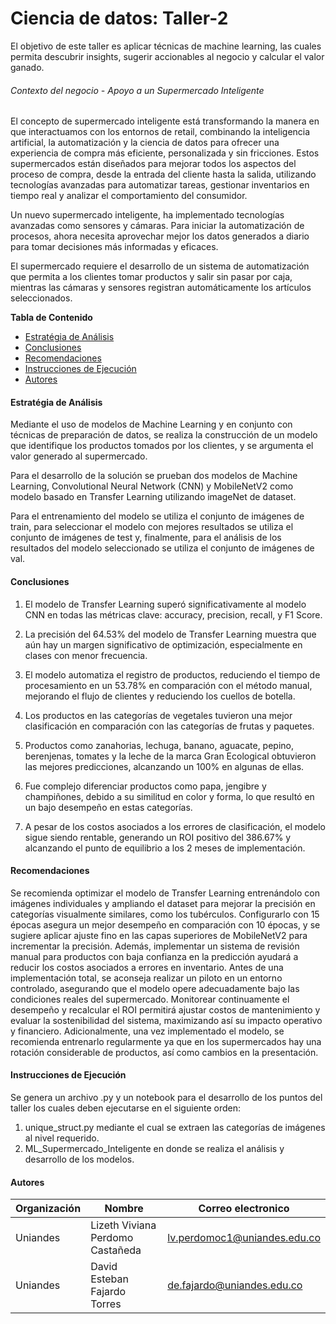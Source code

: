# Ciencia de datos: Taller-2

El objetivo de este taller es aplicar técnicas de machine learning, las cuales permita descubrir insights, sugerir accionables al negocio y calcular el valor ganado.

###### Contexto del negocio - Apoyo a un Supermercado Inteligente

El concepto de supermercado inteligente está transformando la manera en que interactuamos con los entornos de retail, combinando la inteligencia artificial, la automatización y la ciencia de datos para ofrecer una experiencia de compra más eficiente, personalizada y sin fricciones. Estos supermercados están diseñados para mejorar todos los aspectos del proceso de compra, desde la entrada del cliente hasta la salida, utilizando tecnologías avanzadas para automatizar tareas, gestionar inventarios en tiempo real y analizar el comportamiento del consumidor.

Un nuevo supermercado inteligente, ha implementado tecnologías avanzadas como sensores y cámaras. Para iniciar la automatización de procesos, ahora necesita aprovechar mejor los datos generados a diario para tomar decisiones más informadas y eficaces.

El supermercado requiere el desarrollo de un sistema de automatización que permita a los clientes tomar productos y salir sin pasar por caja, mientras las cámaras y sensores registran automáticamente los artículos seleccionados.


**Tabla de Contenido**
* [Estratégia de Análisis](#estrategia-de-analisis)
* [Conclusiones](#conclusiones)
* [Recomendaciones](#recomendaciones)
* [Instrucciones de Ejecución](#instrucciones-de-ejecucion)
* [Autores](#autores)


#### Estratégia de Análisis

Mediante el uso de modelos de Machine Learning y en conjunto con técnicas de preparación de datos, se realiza la construcción de un modelo que identifique los productos tomados por los clientes, y se argumenta el valor generado al supermercado.

Para el desarrollo de la solución se prueban dos modelos de Machine Learning, Convolutional Neural Network (CNN) y MobileNetV2 como modelo basado en Transfer Learning utilizando imageNet de dataset.

Para el entrenamiento del modelo se utiliza el conjunto de imágenes de train, para seleccionar el modelo con mejores resultados se utiliza el conjunto de imágenes de test y, finalmente, para el análisis de los resultados del modelo seleccionado se utiliza el conjunto de imágenes de val. 

#### Conclusiones

1.	El modelo de Transfer Learning superó significativamente al modelo CNN en todas las métricas clave: accuracy, precision, recall, y F1 Score.

2.	La precisión del 64.53% del modelo de Transfer Learning muestra que aún hay un margen significativo de optimización, especialmente en clases con menor frecuencia.

3.	El modelo automatiza el registro de productos, reduciendo el tiempo de procesamiento en un 53.78% en comparación con el método manual, mejorando el flujo de clientes y reduciendo los cuellos de botella.

4.	Los productos en las categorías de vegetales tuvieron una mejor clasificación en comparación con las categorías de frutas y paquetes. 

5.	Productos como zanahorias, lechuga, banano, aguacate, pepino, berenjenas, tomates y la leche de la marca Gran Ecological obtuvieron las mejores predicciones, alcanzando un 100% en algunas de ellas.

6.	Fue complejo diferenciar productos como papa, jengibre y champiñones, debido a su similitud en color y forma, lo que resultó en un bajo desempeño en estas categorías.

7.	A pesar de los costos asociados a los errores de clasificación, el modelo sigue siendo rentable, generando un ROI positivo del 386.67% y alcanzando el punto de equilibrio a los 2 meses de implementación.

#### Recomendaciones

Se recomienda optimizar el modelo de Transfer Learning entrenándolo con imágenes individuales y ampliando el dataset para mejorar la precisión en categorías visualmente similares, como los tubérculos. Configurarlo con 15 épocas asegura un mejor desempeño en comparación con 10 épocas, y se sugiere aplicar ajuste fino en las capas superiores de MobileNetV2 para incrementar la precisión. Además, implementar un sistema de revisión manual para productos con baja confianza en la predicción ayudará a reducir los costos asociados a errores en inventario.
Antes de una implementación total, se aconseja realizar un piloto en un entorno controlado, asegurando que el modelo opere adecuadamente bajo las condiciones reales del supermercado. Monitorear continuamente el desempeño y recalcular el ROI permitirá ajustar costos de mantenimiento y evaluar la sostenibilidad del sistema, maximizando así su impacto operativo y financiero.
Adicionalmente, una vez implementado el modelo, se recomienda entrenarlo regularmente ya que en los supermercados hay una rotación considerable de productos, así como cambios en la presentación. 

#### Instrucciones de Ejecución

Se genera un archivo .py y un notebook para el desarrollo de los puntos del taller los cuales deben ejecutarse en el siguiente orden: 
1. unique_struct.py mediante el cual se extraen las categorías de imágenes al nivel requerido.
2. ML_Supermercado_Inteligente en donde se realiza el análisis y desarrollo de los modelos.

#### Autores

| Organización   | Nombre | Correo electronico | 
|----------|-------------|-------------|
| Uniandes |  Lizeth Viviana Perdomo Castañeda | lv.perdomoc1@uniandes.edu.co |
| Uniandes |  David Esteban Fajardo Torres | de.fajardo@uniandes.edu.co |
